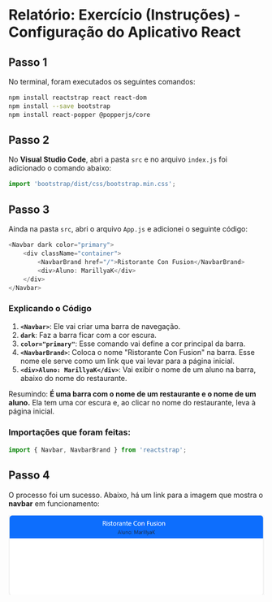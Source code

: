 
# Relatório: Exercício (Instruções) - Configuração do Aplicativo React

## Passo 1
No terminal, foram executados os seguintes comandos:

```bash
npm install reactstrap react react-dom
npm install --save bootstrap
npm install react-popper @popperjs/core
```

## Passo 2
No **Visual Studio Code**, abri a pasta `src` e no arquivo `index.js` foi adicionado o comando abaixo:

```js
import 'bootstrap/dist/css/bootstrap.min.css';
```

## Passo 3
Ainda na pasta `src`, abri o arquivo `App.js` e adicionei o seguinte código:

```js
<Navbar dark color="primary">
    <div className="container">
        <NavbarBrand href="/">Ristorante Con Fusion</NavbarBrand>
        <div>Aluno: MarillyaK</div>
    </div>
</Navbar>
```

### Explicando o Código

1. **`<Navbar>`**: Ele vai criar uma barra de navegação.
2. **`dark`**: Faz a barra ficar com a cor escura.
3. **`color="primary"`**: Esse comando vai define a cor principal da barra.
4. **`<NavbarBrand>`**: Coloca o nome "Ristorante Con Fusion" na barra. Esse nome ele serve como um link que vai levar para a página inicial.
5. **`<div>Aluno: MarillyaK</div>`**: Vai exibir o nome de um aluno na barra, abaixo do nome do restaurante.

Resumindo: **É uma barra com o nome de um restaurante e o nome de um aluno.** Ela tem uma cor escura e, ao clicar no nome do restaurante, leva à página inicial.

### Importações que foram feitas:

```js
import { Navbar, NavbarBrand } from 'reactstrap';
```

## Passo 4
O processo foi um sucesso. Abaixo, há um link para a imagem que mostra o **navbar** em funcionamento:

![Imagem](atv.png)
